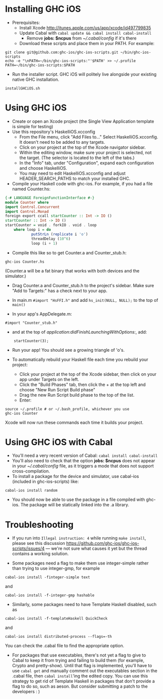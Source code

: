 # Installing GHC iOS

* Prerequisites:
   * Install Xcode http://itunes.apple.com/us/app/xcode/id497799835
   * Update Cabal with ```cabal update && cabal install cabal-install```
      * Remove **jobs: $ncpus** from *~/.cabal/config* if it's there
   * Download these scripts and place them in your PATH. For example:
```
git clone git@github.com:ghc-ios/ghc-ios-scripts.git ~/bin/ghc-ios-scripts
echo -e "\nPATH=~/bin/ghc-ios-scripts:"'$PATH' >> ~/.profile
PATH=~/bin/ghc-ios-scripts:$PATH
```

* Run the installer script. GHC iOS will politely live alongside your existing native GHC installation.
```
installGHCiOS.sh
```

# Using GHC iOS

* Create or open an Xcode project (the Single View Application template is simple for testing)
* Use this repository's HaskelliOS.xcconfig
    * From the File menu, click "Add Files to..." Select HaskelliOS.xcconfig. It doesn't need to be added to any targets.
    * Click on your project at the top of the Xcode navigator sidebar.
    * Within the editing window, make sure your project is selected, not the target. (The selector is located to the left of the tabs.)
    * In the "Info" tab, under "Configuration", expand each configuration and choose HaskelliOS.
    * You may need to edit HaskelliOS.xcconfig and adjust HEADER_SEARCH_PATHS to match your installed GHC.
* Compile your Haskell code with ghc-ios. For example, if you had a file named Counter.hs:
```haskell
{-# LANGUAGE ForeignFunctionInterface #-}
module Counter where
import Control.Concurrent
import Control.Monad
foreign export ccall startCounter :: Int -> IO ()
startCounter :: Int -> IO ()
startCounter = void . forkIO . void . loop
    where loop i = do
            putStrLn (replicate i 'o')
            threadDelay (10^6)
            loop (i + 1)
```
* Compile this like so to get Counter.a and Counter_stub.h:
```
ghc-ios Counter.hs
```
(Counter.a will be a fat binary that works with both devices and the simulator.)


* Drag Counter.a and Counter_stub.h to the project's sidebar. Make sure "Add to Targets:" has a check next to your app.

* In main.m ```#import "HsFFI.h"``` and add ```hs_init(NULL, NULL);``` to the top of ```main()```

* In your app's AppDelegate.m:
```
#import "Counter_stub.h"
```
* and at the top of *application:didFinishLaunchingWithOptions:*, add:
```
    startCounter(3);
```

* Run your app! You should see a growing triangle of 'o's.

* To automatically rebuild your Haskell file each time you rebuild your project:
   * Click your project at the top of the Xcode sidebar, then click on your app under Targets on the left.
   * Click the "Build Phases" tab, then click the + at the top left and choose "New Run Script Build phase"
   * Drag the new Run Script build phase to the top of the list.
   * Enter:
```
source ~/.profile # or ~/.bash_profile, whichever you use
ghc-ios Counter
```
Xcode will now run these commands each time it builds your project.

# Using GHC iOS with Cabal

* You'll need a very recent version of Cabal: ```cabal install cabal-install```
* You'll also need to check that the option **jobs: $ncpus** does not appear in your *~/.cabal/config* file, as it triggers a mode that does not support cross-compilation.
* To install a package for the device and simulator, use cabal-ios (included in ghc-ios-scripts) like:
```
cabal-ios install random
```
* You should now be able to use the package in a file compiled with ghc-ios. The package will be statically linked into the .a library.

# Troubleshooting

* If you run into ```Illegal instruction: 4``` while running ```make install```, please see this discussion https://github.com/ghc-ios/ghc-ios-scripts/issues/4 — we're not sure what causes it yet but the thread contains a working solution.

* Some packages need a flag to make them use integer-simple rather than trying to use integer-gmp, for example
```
cabal-ios install -finteger-simple text
```
and
```
cabal-ios install -f-integer-gmp hashable
```
* Similarly, some packages need to have Template Haskell disabled, such as
```
cabal-ios install -f-templateHaskell QuickCheck
```
and
```
cabal-ios install distributed-process --flags=-th
```

You can check the .cabal file to find the appropriate option.

* For packages that use executables, there's not yet a flag to give to Cabal to keep it from trying and failing to build them (for example, Crypto and pretty-show). Until that flag is implemented, you'll have to use ```cabal get``` and manually comment out the executables section in the .cabal file, then ```cabal install```'ing the edited copy. You can use this strategy to get rid of Template Haskell in packages that don't provide a flag to do so, such as aeson. But consider submitting a patch to the developers : )
